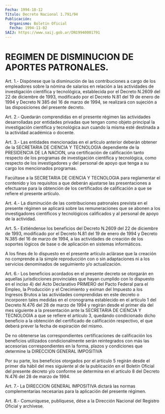 ```yaml
---
Fecha: 1994-10-12
Título: Decreto Nacional 1.791/94
Publicación:
  Organismo: Boletín Oficial
  Fecha: 1994-11-02
SAIJ: https://www.saij.gob.ar/DN19940001791
---
```

# REGIMEN DE DISMINUCION DE APORTES PATRONALES.

<a id="1"></a>
Art.  1.- Dispónese que la disminución de las contribuciones a cargo de los  empleadores sobre la nómina de salarios en relación a las  actividades    de   investigación  científica  y  tecnológica, establecida por el Decreto  N.2609  del  22  de  diciembre de 1993, modificado por el Decreto N.81 del 19 de enero de  1994 y Decreto N 385  del  16  de  marzo  de 1994, se realizará con sujeción  a  las disposiciones del presente decreto.

<a id="2"></a>
Art.  2.-  Quedarán  comprendidas  en  el presente régimen las actividades desarrolladas por entidades privadas  que  tengan  como objeto  principal  la  investigación  científica  y tecnológica aun cuando la misma esté destinada a la actividad académica  o docente.

<a id="3"></a>
Art.  3.-  Las  entidades  mencionadas en el artículo anterior deberán  obtener  de  la  SECRETARIA    DE   CIENCIA  Y  TECNOLOGIA dependiente  de la PRESIDENCIA DE LA NACION, una  certificación  de calificación tanto  respecto  de  los  programas  de  investigación científica  y  tecnológica,  como respecto de los investigadores  y del  personal  de  apoyo  que tenga  a  su  cargo  los  mencionados programas.

Facúltase a la SECRETARIA DE CIENCIA Y TECNOLOGIA para reglamentar el contenido y  los  requisitos a que deberán ajustarse las  presentaciones  a  efectuarse  para    la   obtención  de  los certificados  de  calificación  a  que  se  refiere  el    presente artículo.

<a id="4"></a>
Art.  4.-  La  disminución  de  las  contribuciones patronales prevista en el presente régimen se aplicará sobre las remuneraciones  que  se abonen a los investigadores  científicos  y tecnológicos calificados  y  al  personal de apoyo de la actividad.

<a id="5"></a>
Art.  5.- Extiéndense los beneficios del Decreto N.2609 del 22 de diciembre  de  1993,  modificado  por  el Decreto N.81 del 19 de enero  de  1994  y Decreto N.385 del 16 de marzo  de  1994,  a  las actividades de creación  de  los  soportes  lógicos  de  base  o de aplicación en sistemas informáticos.

A  los  fines de lo dispuesto en el presente artículo aclárase que la creación  no  comprende  a  la  simple  reproducción  con  o sin adaptaciones  ni  a  los  servicios  denominados de seguimiento y/o actualización.

<a id="6"></a>
Art.  6.-  Los  beneficios acordados en el presente decreto se otorgarán  en  aquellas    jurisdicciones  provinciales  que  hayan cumplido con lo dispuesto en  el  inciso  4)  del  Acto Declarativo PRIMERO  del  Pacto  Federal  para  el Empleo, la Producción  y  el Crecimiento  y  eximan del Impuesto a los  Ingresos  Brutos  a  las actividades  comprendidas   en  este  decreto  o  incorporen  tales medidas en el cronograma establecido  en  el artículo 1 del Decreto N.476 del 28 de marzo de 1994 y regirán desde  el  primer  día  del mes  siguiente  a  la  presentación ante la SECRETARIA DE CIENCIA Y TECNOLOGIA a que se refiere  el  artículo  3, quedando condicionado dicho  beneficio  a  la obtención del certificado  de  calificación respectivo, el que deberá  prever la fecha de expiración del mismo.

De no obtenerse las correspondientes certificaciones de calificación  los  beneficios   utilizados  condicionalmente  serán reintegrados con más las accesorias  correspondientes  en la forma, plazos y condiciones que determine la DIRECCION GENERAL  IMPOSITIVA

Por  su parte, los beneficios otorgados por el artículo 5  regirán desde el  primer  día  hábil del mes siguiente al de la publicación en  el  Boletín  Oficial  del  presente  decreto  y/o  conforme  se determina en el artículo 8  del  Decreto  N.476  del 28 de marzo de 1994.

<a id="7"></a>
Art.  7.-  La DIRECCION GENERAL IMPOSITIVA dictará las normas complementarias  necesarias    para   la  aplicación  del  presente régimen.

<a id="8"></a>
Art. 8.- Comuníquese, publíquese, dése a la Dirección Nacional del Registro Oficial y archívese.
